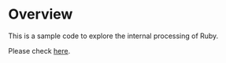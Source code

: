 # Overview

This is a sample code to explore the internal processing of Ruby.

Please check [here](https://zenn.dev/lrm/articles/5ab63eff5360ab).
